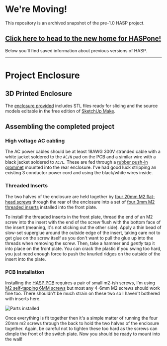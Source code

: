 # We're Moving!

This repository is an archived snapshot of the pre-1.0 HASP project.

## [Click here to head to the new home for HASPone!](https://github.com/HASwitchPlate/HASPone)

Below you'll find saved information about previous versions of HASP.

---

# Project Enclosure

## 3D Printed Enclosure

The [enclosure provided](../3D_Printable_Models) includes STL files ready for slicing and the source models editable in the free edition of [SketchUp Make](https://www.sketchup.com/download).

## Assembling the completed project

### High voltage AC cabling

The AC power cables should be at least 18AWG 300V stranded cable with a white jacket soldered to the `AC/N` pad on the PCB and a similar wire with a black jacket soldered to `AC/L`.  These are fed through a [rubber push-in grommet](https://amzn.to/2N6Etny) mounted into the rear enclosure.  I've had good luck stripping an existing 3 conductor power cord and using the black/white wires inside.

### Threaded Inserts

The two halves of the enclosure are held together by [four 20mm M2 flat-head screws](https://amzn.to/2TQvd9N) through the rear of the enclosure into a set of [four 3mm M2 threaded inserts](https://amzn.to/2N511Fh) installed into the front plate.

To install the threaded inserts in the front plate, thread the end of an M2 screw into the insert with the end of the screw flush with the bottom face of the insert (meaning, it's not sticking out the other side).  Apply a thin bead of slow-set superglue around the outside edge of the insert, taking care not to get glue on the screw itself as you don't want to pull the glue up into the threads when removing the screw.  Then, take a hammer and *gently* tap it into place on the front plate.  You can crack the plastic if you swing too hard, you just need enough force to push the knurled ridges on the outside of the insert into the plate.

### PCB Installation

Installing the [HASP PCB](../PCB) requires a pair of small m2-ish screws, I'm using [M2 self-tapping 6MM screws](https://amzn.to/2V0djBg) but most any 4-6mm M2 screws should work fine too.  There shouldn't be much strain on these two so I haven't bothered with inserts here.

![Parts installed](https://github.com/aderusha/HASwitchPlate/blob/master/Documentation/Images/PCB_Assembly_Parts_Installed.jpg?raw=true)

Once everything is fit together then it's a simple matter of running the four 20mm m2 screws through the back to hold the two halves of the enclosure together.  Again, be careful not to tighten these too hard as the screws can dimple the front of the switch plate.  Now you should be ready to mount into the wall!
